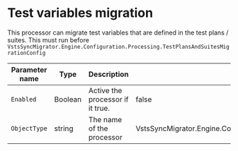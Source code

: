# Test variables migration

This processor can migrate test variables that are defined in the test plans / suites. This must run before ` VstsSyncMigrator.Engine.Configuration.Processing.TestPlansAndSuitesMigrationConfig`

| Parameter name | Type    | Description                      | Default Value                            |
|----------------|---------|----------------------------------|------------------------------------------|
| `Enabled`      | Boolean | Active the processor if it true. | false                                    |
| `ObjectType`   | string  | The name of the processor        | VstsSyncMigrator.Engine.Configuration.Processing.TestVariablesMigrationConfig |